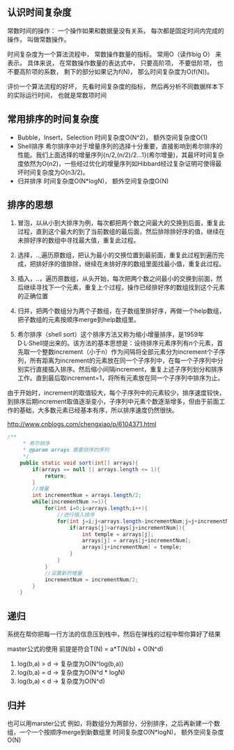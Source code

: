 ## 认识时间复杂度
常数时间的操作： 一个操作如果和数据量没有关系， 每次都是固定时间内完成的操作， 叫做常数操作。

时间复杂度为一个算法流程中， 常数操作数量的指标。 常用O（读作big O） 来表示。 具体来说， 在常数操作数量的表达式中，
只要高阶项， 不要低阶项， 也不要高阶项的系数， 剩下的部分如果记为f(N)， 那么时间复杂度为O(f(N))。

评价一个算法流程的好坏， 先看时间复杂度的指标， 然后再分析不同数据样本下的实际运行时间， 也就是常数项时间

## 常用排序的时间复杂度
- Bubble，Insert，Selection 时间复杂度O(N^2)， 额外空间复杂度O(1)
- Shell排序
希尔排序中对于增量序列的选择十分重要，直接影响到希尔排序的性能。我们上面选择的增量序列{n/2,(n/2)/2...1}(希尔增量)，其最坏时间复杂度依然为O(n2)，一些经过优化的增量序列如Hibbard经过复杂证明可使得最坏时间复杂度为O(n3/2)。
- 归并排序
时间复杂度O(N*logN)， 额外空间复杂度O(N)

## 排序的思想
1. 冒泡，以从小到大排序为例，每次都把两个数之间最大的交换到后面，重复此过程，直到这个最大的到了当前数组的最后面，然后排除排好序的值，继续在未排好序的数组中寻找最大值，重复此过程。

2. 选择，..,遍历原数组，把认为最小的交换位置到最前面，重复此过程到遍历完成，把排好序的值排除，继续在未排好序的数组里面找最小值，重复此过程。

3. 插入，..，遍历原数组，从头开始，每次把两个数之间最小的交换到前面，然后继续寻找下一个元素，重复上个过程，操作已经排好序的数组找到这个元素的正确位置

4. 归并，把两个数组分为两个子数组，在子数组里排好序，再做一个help数组，把子数组的元素按顺序merge到help数组里。

5. 希尔排序（shell sort）这个排序方法又称为缩小增量排序，是1959年D·L·Shell提出来的。该方法的基本思想是：设待排序元素序列有n个元素，首先取一个整数increment（小于n）作为间隔将全部元素分为increment个子序列，所有距离为increment的元素放在同一个子序列中，在每一个子序列中分别实行直接插入排序。然后缩小间隔increment，重复上述子序列划分和排序工作。直到最后取increment=1，将所有元素放在同一个子序列中排序为止。

由于开始时，increment的取值较大，每个子序列中的元素较少，排序速度较快，到排序后期increment取值逐渐变小，子序列中元素个数逐渐增多，但由于前面工作的基础，大多数元素已经基本有序，所以排序速度仍然很快。

http://www.cnblogs.com/chengxiao/p/6104371.html

```java
/**
     * 希尔排序
     * @param arrays 需要排序的序列
     */
    public static void sort(int[] arrays){
        if(arrays == null || arrays.length <= 1){
            return;
        }
        //增量
        int incrementNum = arrays.length/2;
        while(incrementNum >=1){
            for(int i=0;i<arrays.length;i++){
                //进行插入排序
                for(int j=i;j<arrays.length-incrementNum;j=j+incrementNum){
                    if(arrays[j]>arrays[j+incrementNum]){
                        int temple = arrays[j];
                        arrays[j] = arrays[j+incrementNum];
                        arrays[j+incrementNum] = temple;
                    }
                }
            }
            //设置新的增量
            incrementNum = incrementNum/2;
        }
    }
```

## 递归

系统在帮你把每一行方法的信息压到栈中，然后在弹栈的过程中帮你算好了结果

master公式的使用
前提是符合T(N) = a*T(N/b) + O(N^d)
1) log(b,a) > d -> 复杂度为O(N^log(b,a))
2) log(b,a) = d -> 复杂度为O(N^d * logN)
3) log(b,a) < d -> 复杂度为O(N^d)

## 归并
也可以用marster公式
例如，将数组分为两部分，分别排序，之后再新建一个数组，一个一个按顺序merge到新数组里
时间复杂度O(N*logN)， 额外空间复杂度O(N)